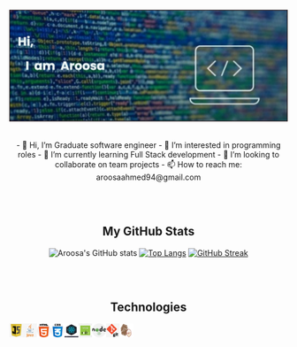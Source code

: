 [![MasterHead](/image/banner.png)](https://github.com/Aroosa-A)
</br></br>
<p align="center">
- 👋 Hi, I’m Graduate software engineer - 👀 I’m interested in programming roles - 🌱 I’m currently learning Full Stack development - 💞️ I’m looking to collaborate on team projects - 📫 How to reach me: aroosaahmed94@gmail.com
</p>
<!---
Aroosa-A/Aroosa-A is a ✨ special ✨ repository because its `README.md` (this file) appears on your GitHub profile.
You can click the Preview link to take a look at your changes.
--->
</br></br>

<h2 align="center">My GitHub Stats</h2>
<section align="center">

![Aroosa's GitHub stats](https://github-readme-stats.vercel.app/api?username=Aroosa-A&show_icons=true&theme=radical&hide=stars) 
[![Top Langs](https://github-readme-stats.vercel.app/api/top-langs/?username=Aroosa-A&layout=compact&theme=radical)](https://github.com/Aroosa-A/github-readme-stats)
[![GitHub Streak](http://github-readme-streak-stats.herokuapp.com?user=Aroosa-A&theme=radical)](https://github.com/Aroosa-A/streak-stats)
  </section>
</br></br>
<h2 align="center">Technologies</h2>

<p align="center" >
  <img align="left" src="/image/67-678384_transparent-javascript-icon-png-png-download.png" alt="JavaScript" width="25" height="25"/> 
  <img align="left" src="/image/java.png" alt="Java" width="25" height="25"/>
  <img align="left" src="/image/html.png" alt="HTML" width="25" height="25"/>
  <img align="left" src="/image/css.png" alt="CSS" width="25" height="25"/>
  <img align="left" src="/image/react.jpg" alt="React" width="25" height="25"/>
  <img align="left" src="/image/express.png" alt="Express" width="25" height="25"/>
  <img align="left" src="/image/node.png" alt="Node.js" width="25" height="25"/>
  <img align="left" src="/image/git.png" alt="GitHub" width="25" height="25"/>
  <img align="left" src="/image/mocha-chai.png" alt="Mocha & Chai" width="25" height="25"/>
</p>
</br></br>



